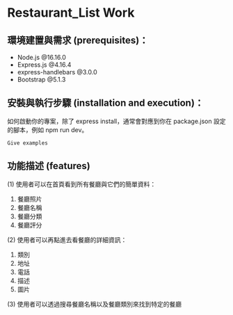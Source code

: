 # Restaurant_List Work



## 環境建置與需求 (prerequisites)：

* Node.js @16.16.0
* Express.js @4.16.4
* express-handlebars @3.0.0
* Bootstrap @5.1.3

## 安裝與執行步驟 (installation and execution)：

如何啟動你的專案，除了 express install，通常會對應到你在 package.json 設定的腳本，例如 npm run dev。
```
Give examples
```

## 功能描述 (features)

(1) 使用者可以在首頁看到所有餐廳與它們的簡單資料：

1. 餐廳照片
2. 餐廳名稱
3. 餐廳分類
4. 餐廳評分

(2) 使用者可以再點進去看餐廳的詳細資訊：

1. 類別
2. 地址
3. 電話
4. 描述
5. 圖片

(3) 使用者可以透過搜尋餐廳名稱以及餐廳類別來找到特定的餐廳

